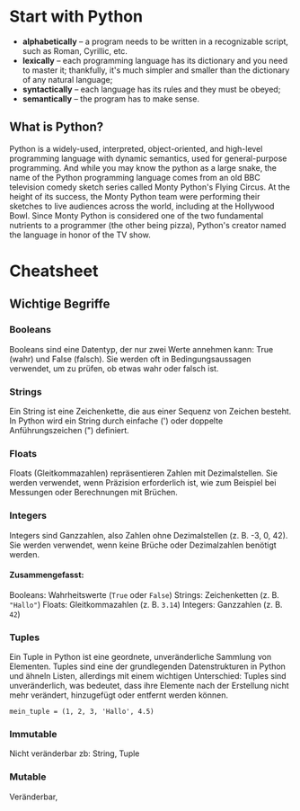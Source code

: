 # Start with Python

- **alphabetically** – a program needs to be written in a recognizable script, such as Roman, Cyrillic, etc.
- **lexically** – each programming language has its dictionary and you need to master it; thankfully, it's much simpler and smaller than the dictionary of any natural language;
- **syntactically** – each language has its rules and they must be obeyed;
- **semantically** – the program has to make sense.

## What is Python?

Python is a widely-used, interpreted, object-oriented, and high-level programming language with dynamic semantics, used for general-purpose programming. And while you may know the python as a large snake, the name of the Python programming language comes from an old BBC television comedy sketch series called Monty Python's Flying Circus. At the height of its success, the Monty Python team were performing their sketches to live audiences across the world, including at the Hollywood Bowl. Since Monty Python is considered one of the two fundamental nutrients to a programmer (the other being pizza), Python's creator named the language in honor of the TV show.

# Cheatsheet

## Wichtige Begriffe

### Booleans
Booleans sind eine Datentyp, der nur zwei Werte annehmen kann: True (wahr) und False (falsch). Sie werden oft in Bedingungsaussagen verwendet, um zu prüfen, ob etwas wahr oder falsch ist.

### Strings
Ein String ist eine Zeichenkette, die aus einer Sequenz von Zeichen besteht. In Python wird ein String durch einfache (') oder doppelte Anführungszeichen (") definiert.

### Floats
Floats (Gleitkommazahlen) repräsentieren Zahlen mit Dezimalstellen. Sie werden verwendet, wenn Präzision erforderlich ist, wie zum Beispiel bei Messungen oder Berechnungen mit Brüchen.

### Integers
Integers sind Ganzzahlen, also Zahlen ohne Dezimalstellen (z. B. -3, 0, 42). Sie werden verwendet, wenn keine Brüche oder Dezimalzahlen benötigt werden.

#### Zusammengefasst:
Booleans: Wahrheitswerte (`True` oder `False`)
Strings: Zeichenketten (z. B. `"Hallo"`)
Floats: Gleitkommazahlen (z. B. `3.14`)
Integers: Ganzzahlen (z. B. `42`)

### Tuples
Ein Tuple in Python ist eine geordnete, unveränderliche Sammlung von Elementen. Tuples sind eine der grundlegenden Datenstrukturen in Python und ähneln Listen, allerdings mit einem wichtigen Unterschied: Tuples sind unveränderlich, was bedeutet, dass ihre Elemente nach der Erstellung nicht mehr verändert, hinzugefügt oder entfernt werden können.

`mein_tuple = (1, 2, 3, 'Hallo', 4.5)`


### Immutable
Nicht veränderbar zb: String, Tuple

### Mutable
Veränderbar, 